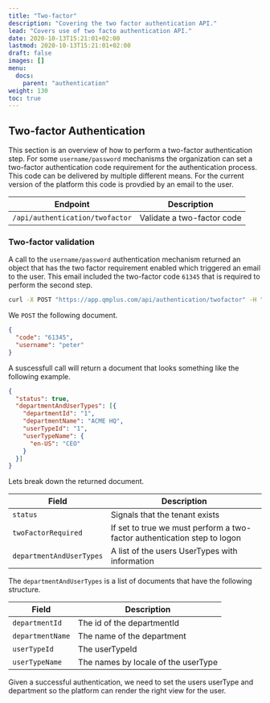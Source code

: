 ```yaml
---
title: "Two-factor"
description: "Covering the two factor authentication API."
lead: "Covers use of two facto authentication API."
date: 2020-10-13T15:21:01+02:00
lastmod: 2020-10-13T15:21:01+02:00
draft: false
images: []
menu: 
  docs:
    parent: "authentication"
weight: 130
toc: true
---
```


## Two-factor Authentication

This section is an overview of how to perform a two-factor authentication step. For some `username/password` mechanisms the organization can set a two-factor authentication code requirement for the authentication process. This code can be delivered by multiple different means. For the current version of the platform this code is provdied by an email to the user.

| Endpoint | Description |
| --- | --- |
| `/api/authentication/twofactor` | Validate a two-factor code |

### Two-factor validation

A call to the `username/password` authentication mechanism returned an object that has the two factor requirement enabled which triggered an email to the user. This email included the two-factor code `61345` that is required to perform the second step.

```bash
curl -X POST "https://app.qmplus.com/api/authentication/twofactor" -H "accept: application/json" -H "Content-Type: application/json" -d "{ \"code\": \"61345\", \"username\": \"peter\" }"
```

We `POST` the following document.

```json
{
  "code": "61345",
  "username": "peter"
}
```

A suscessfull call will return a document that looks something like the following example.

```json
{
  "status": true,
  "departmentAndUserTypes": [{
    "departmentId": "1",
    "departmentName": "ACME HQ",
    "userTypeId": "1",
    "userTypeName": {
      "en-US": "CEO"
    }
  }]
}
```

Lets break down the returned document.

| Field | Description |
| --- | --- |
| `status` | Signals that the tenant exists |
| `twoFactorRequired` | If set to true we must perform a two-factor authentication step to logon |
| `departmentAndUserTypes` | A list of the users UserTypes with information |

The `departmentAndUserTypes` is a list of documents that have the following structure.

| Field | Description |
| --- | --- |
| `departmentId` | The id of the departmentId |
| `departmentName` | The name of the department |
| `userTypeId` | The userTypeId |
| `userTypeName` | The names by locale of the userType |

Given a successful authentication, we need to set the users userType and department so the platform can render the right view for the user.

